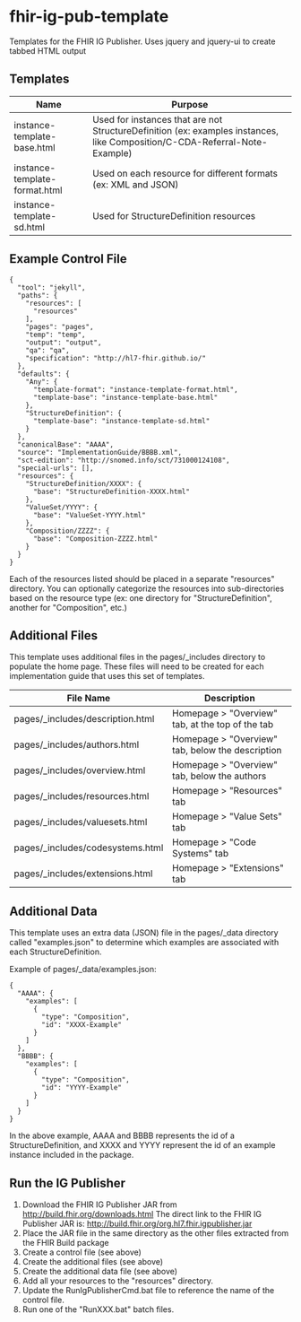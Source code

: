 # fhir-ig-pub-template
Templates for the FHIR IG Publisher. Uses jquery and jquery-ui to create tabbed HTML output

## Templates

| Name | Purpose |
|--|--|
| instance-template-base.html | Used for instances that are not StructureDefinition (ex: examples instances, like Composition/C-CDA-Referral-Note-Example) |
| instance-template-format.html | Used on each resource for different formats (ex: XML and JSON) |
| instance-template-sd.html | Used for StructureDefinition resources |

## Example Control File

```
{
  "tool": "jekyll",
  "paths": {
    "resources": [
      "resources"
    ],
    "pages": "pages",
    "temp": "temp",
    "output": "output",
    "qa": "qa",
    "specification": "http://hl7-fhir.github.io/"
  },
  "defaults": {
    "Any": {
      "template-format": "instance-template-format.html",
      "template-base": "instance-template-base.html"
    },
    "StructureDefinition": {
      "template-base": "instance-template-sd.html"
    }
  },
  "canonicalBase": "AAAA",
  "source": "ImplementationGuide/BBBB.xml",
  "sct-edition": "http://snomed.info/sct/731000124108",
  "special-urls": [],
  "resources": {
    "StructureDefinition/XXXX": {
      "base": "StructureDefinition-XXXX.html"
    },
    "ValueSet/YYYY": {
      "base": "ValueSet-YYYY.html"
    },
    "Composition/ZZZZ": {
      "base": "Composition-ZZZZ.html"
    }
  }
}
```

Each of the resources listed should be placed in a separate "resources" directory. You can optionally categorize the resources into sub-directories based on the resource type (ex: one directory for "StructureDefinition", another for "Composition", etc.)

## Additional Files

This template uses additional files in the pages/_includes directory to populate the home page. These files will need to be created for each implementation guide that uses this set of templates.

| File Name | Description |
|--|--|
| pages/_includes/description.html | Homepage > "Overview" tab, at the top of the tab |
| pages/_includes/authors.html | Homepage > "Overview" tab, below the description |
| pages/_includes/overview.html | Homepage > "Overview" tab, below the authors |
| pages/_includes/resources.html | Homepage > "Resources" tab |
| pages/_includes/valuesets.html | Homepage > "Value Sets" tab |
| pages/_includes/codesystems.html | Homepage > "Code Systems" tab |
| pages/_includes/extensions.html | Homepage > "Extensions" tab |

## Additional Data

This template uses an extra data (JSON) file in the pages/_data directory called "examples.json" to determine which examples are associated with each StructureDefinition.

Example of pages/_data/examples.json:

```
{
  "AAAA": {
    "examples": [
      {
        "type": "Composition",
        "id": "XXXX-Example"
      }
    ]
  },
  "BBBB": {
    "examples": [
      {
        "type": "Composition",
        "id": "YYYY-Example"
      }
    ]
  }  
}
```

In the above example, AAAA and BBBB represents the id of a StructureDefinition, and XXXX and YYYY represent the id of an example instance included in the package.

## Run the IG Publisher

1. Download the FHIR IG Publisher JAR from http://build.fhir.org/downloads.html The direct link to the FHIR IG Publisher JAR is: http://build.fhir.org/org.hl7.fhir.igpublisher.jar
2. Place the JAR file in the same directory as the other files extracted from the FHIR Build package
3. Create a control file (see above)
4. Create the additional files (see above)
5. Create the additional data file (see above)
6. Add all your resources to the "resources" directory.
7. Update the RunIgPublisherCmd.bat file to reference the name of the control file.
9. Run one of the "RunXXX.bat" batch files.